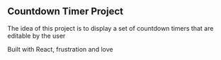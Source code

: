 ## Countdown Timer Project

The idea of this project is to display a set of countdown timers that are editable by the user

Built with React, frustration and love